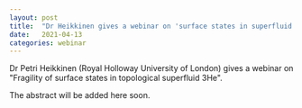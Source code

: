 ```yaml
---
layout: post
title:  "Dr Heikkinen gives a webinar on 'surface states in superfluid 3He'"
date:   2021-04-13
categories: webinar
---
```

Dr Petri Heikkinen (Royal Holloway University of London) gives a webinar on "Fragility of surface states in topological superfluid 3He".

The abstract will be added here soon.
